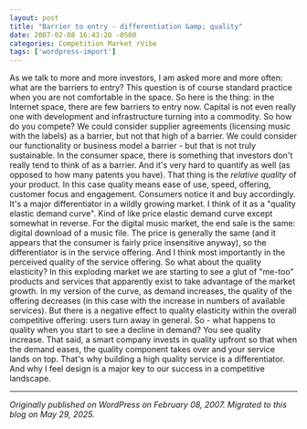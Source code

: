 ```yaml
---
layout: post
title: "Barrier to entry - differentiation &amp; quality"
date: 2007-02-08 16:43:20 -0500
categories: Competition Market rVibe
tags: ['wordpress-import']
---
```


As we talk to more and more investors, I am asked more and more often: what are the barriers to entry? This question is of course standard practice when you are not comfortable in the space. So here is the thing: in the Internet space, there are few barriers to entry now. Capital is not even really one with development and infrastructure turning into a commodity. So how do you compete? We could consider supplier agreements (licensing music with the labels) as a barrier, but not that high of a barrier. We could consider our functionality or business model a barrier - but that is not truly sustainable. In the consumer space, there is something that investors don't really tend to think of as a barrier. And it's very hard to quantify as well (as opposed to how many patents you have). That thing is the _relative_  _quality_ of your product. In this case quality means ease of use, speed, offering, customer focus and engagement. Consumers notice it and buy accordingly. It's a major differentiator in a wildly growing market. I think of it as a "quality elastic demand curve". Kind of like price elastic demand curve except somewhat in reverse. For the digital music market, the end sale is the same: digital download of a music file. The price is generally the same (and it appears that the consumer is fairly price insensitive anyway), so the differentiator is in the service offering. And I think most importantly in the perceived quality of the service offering. So what about the quality elasticity? In this exploding market we are starting to see a glut of "me-too" products and services that apparently exist to take advantage of the market growth. In my version of the curve, as demand increases, the quality of the offering decreases (in this case with the increase in numbers of available services). But there is a negative effect to quality elasticity within the overall competitive offering: users turn away in general. So - what happens to quality when you start to see a decline in demand? You see quality increase. That said, a smart company invests in quality upfront so that when the demand eases, the quality component takes over and your service lands on top. That's why building a high quality service is a differentiator. And why I feel design is a major key to our success in a competitive landscape.

---

*Originally published on WordPress on February 08, 2007. Migrated to this blog on May 29, 2025.*
